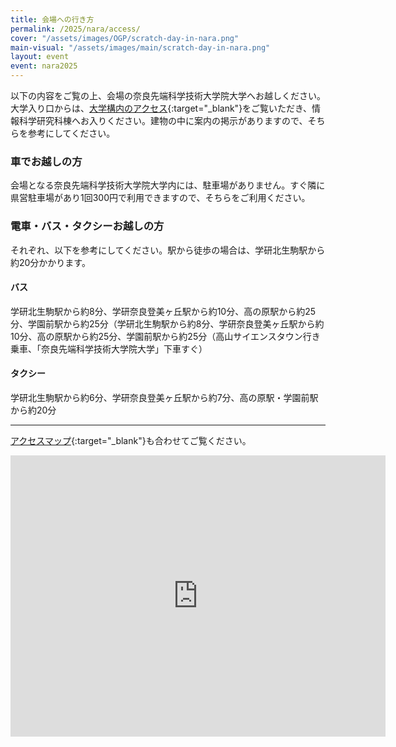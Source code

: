 ```yaml
---
title: 会場への行き方
permalink: /2025/nara/access/
cover: "/assets/images/OGP/scratch-day-in-nara.png"
main-visual: "/assets/images/main/scratch-day-in-nara.png"
layout: event
event: nara2025
---
```


以下の内容をご覧の上、会場の奈良先端科学技術大学院大学へお越しください。
大学入り口からは、[大学構内のアクセス](https://inet-lab.naist.jp/contact/#access){:target="_blank"}をご覧いただき、情報科学研究科棟へお入りください。建物の中に案内の掲示がありますので、そちらを参考にしてください。

### 車でお越しの方
会場となる奈良先端科学技術大学院大学内には、駐車場がありません。すぐ隣に県営駐車場があり1回300円で利用できますので、そちらをご利用ください。

### 電車・バス・タクシーお越しの方
それぞれ、以下を参考にしてください。駅から徒歩の場合は、学研北生駒駅から約20分かかります。

#### バス
学研北生駒駅から約8分、学研奈良登美ヶ丘駅から約10分、高の原駅から約25分、学園前駅から約25分（学研北生駒駅から約8分、学研奈良登美ヶ丘駅から約10分、高の原駅から約25分、学園前駅から約25分（高山サイエンスタウン行き乗車、「奈良先端科学技術大学院大学」下車すぐ）

#### タクシー
学研北生駒駅から約6分、学研奈良登美ヶ丘駅から約7分、高の原駅・学園前駅から約20分

---

[アクセスマップ](https://www.naist.jp/accessmap/){:target="_blank"}も合わせてご覧ください。

<iframe src="https://www.google.com/maps/embed?pb=!1m18!1m12!1m3!1d7554.694843423527!2d135.72970592740998!3d34.73320548830087!2m3!1f0!2f0!3f0!3m2!1i1024!2i768!4f13.1!3m3!1m2!1s0x600122e9fc7b1ce7%3A0x2109b99d4ee8a89c!2z5aWI6Imv5YWI56uv56eR5a2m5oqA6KGT5aSn5a2m6Zmi5aSn5a2m!5e0!3m2!1sja!2sjp!4v1749304181740!5m2!1sja!2sjp" width="600" height="450" style="border:0;" allowfullscreen="" loading="lazy" referrerpolicy="no-referrer-when-downgrade"></iframe>
